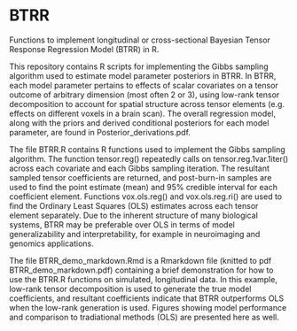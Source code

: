 # BTRR
Functions to implement longitudinal or cross-sectional Bayesian Tensor Response Regression Model (BTRR) in R.

This repository contains R scripts for implementing the Gibbs sampling algorithm used to estimate model parameter posteriors in BTRR. In BTRR, each model parameter pertains to effects of scalar covariates on a tensor outcome of arbitrary dimension (most often 2 or 3), using low-rank tensor decomposition to account for spatial structure across tensor elements (e.g. effects on different voxels in a brain scan). The overall regression model, along with the priors and derived conditional posteriors for each model parameter, are found in Posterior_derivations.pdf.

The file BTRR.R contains R functions used to implement the Gibbs sampling algorithm. The function tensor.reg() repeatedly calls on tensor.reg.1var.1iter() across each covariate and each Gibbs sampling iteration. The resultant sampled tensor coefficients are returned, and post-burn-in samples are used to find the point estimate (mean) and 95% credible interval for each coefficient element. Functions vox.ols.reg() and vox.ols.reg.ri() are used to find the Ordinary Least Squares (OLS) estimates across each tensor element separately. Due to the inherent structure of many biological systems, BTRR may be preferable over OLS in terms of model generalizability and interpretability, for example in neuroimaging and genomics applications.

The file BTRR_demo_markdown.Rmd is a Rmarkdown file (knitted to pdf BTRR_demo_markdown.pdf) containing a brief demonstration for how to use the BTRR.R functions on simulated, longitudinal data. In this example, low-rank tensor decomposition is used to generate the true model coefficients, and resultant coefficients indicate that BTRR outperforms OLS when the low-rank generation is used. Figures showing model performance and comparison to tradiational methods (OLS) are presented here as well.

